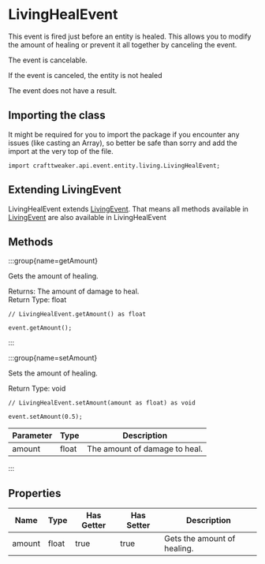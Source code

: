 # LivingHealEvent

This event is fired just before an entity is healed. This allows you to
 modify the amount of healing or prevent it all together by canceling the
 event.

The event is cancelable.

If the event is canceled, the entity is not healed

The event does not have a result.



## Importing the class

It might be required for you to import the package if you encounter any issues (like casting an Array), so better be safe than sorry and add the import at the very top of the file.
```zenscript
import crafttweaker.api.event.entity.living.LivingHealEvent;
```


## Extending LivingEvent

LivingHealEvent extends [LivingEvent](/forge/api/event/entity/LivingEvent). That means all methods available in [LivingEvent](/forge/api/event/entity/LivingEvent) are also available in LivingHealEvent

## Methods

:::group{name=getAmount}

Gets the amount of healing.

Returns: The amount of damage to heal.  
Return Type: float

```zenscript
// LivingHealEvent.getAmount() as float

event.getAmount();
```

:::

:::group{name=setAmount}

Sets the amount of healing.

Return Type: void

```zenscript
// LivingHealEvent.setAmount(amount as float) as void

event.setAmount(0.5);
```

| Parameter | Type | Description |
|-----------|------|-------------|
| amount | float | The amount of damage to heal. |


:::


## Properties

| Name | Type | Has Getter | Has Setter | Description |
|------|------|------------|------------|-------------|
| amount | float | true | true | Gets the amount of healing. |

